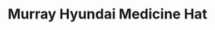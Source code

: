 ---
title: "Murray Hyundai Medicine Hat"
url: /medicine-hat/murray-hyundai-medicine-hat/
shop: Autohaus
---